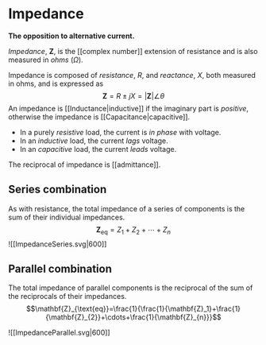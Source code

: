 # Impedance
**The opposition to alternative current.**

*Impedance*, $\mathbf{Z}$, is the [[complex number]] extension of resistance and is also measured in *ohms* ($\Omega$).

Impedance is composed of *resistance*, $R$, and *reactance*, $X$, both measured in ohms, and is expressed as
$$\mathbf{Z}=R\pm jX=|\mathbf{Z}|\angle\theta$$
An impedance is [[Inductance|inductive]] if the imaginary part is *positive*, otherwise the impedance is [[Capacitance|capacitive]].
- In a purely *resistive* load, the current is *in phase* with voltage.
- In an *inductive* load, the current *lags* voltage.
- In an *capacitive* load, the current *leads* voltage.

The reciprocal of impedance is [[admittance]].

## Series combination
As with resistance, the total impedance of a series of components is the sum of their individual impedances.
$$\mathbf{Z}_{\text{eq}}=Z_1+Z_2+\cdots+Z_{n}$$
![[ImpedanceSeries.svg|600]]

## Parallel combination
The total impedance of parallel components is the reciprocal of the sum of the reciprocals of their impedances.
$$\mathbf{Z}_{\text{eq}}=\frac{1}{\frac{1}{\mathbf{Z}_1}+\frac{1}{\mathbf{Z}_{2}}+\cdots+\frac{1}{\mathbf{Z}_{n}}}$$

![[ImpedanceParallel.svg|600]]
